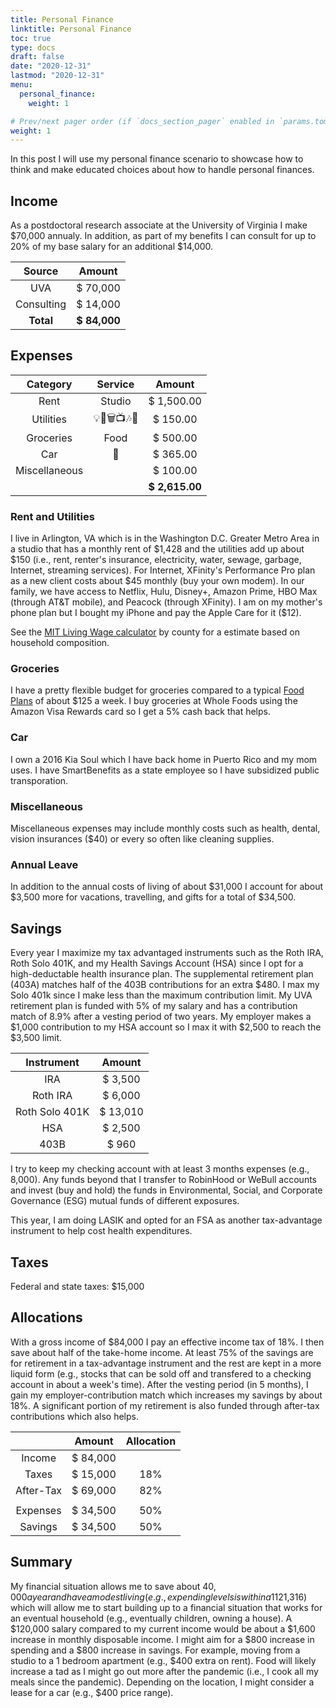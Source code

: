 ```yaml
---
title: Personal Finance
linktitle: Personal Finance
toc: true
type: docs
draft: false
date: "2020-12-31"
lastmod: "2020-12-31"
menu:
  personal_finance:
    weight: 1

# Prev/next pager order (if `docs_section_pager` enabled in `params.toml`)
weight: 1
---
```


In this post I will use my personal finance scenario to showcase how to think and make educated choices about how to handle personal finances.

## Income

As a postdoctoral research associate at the University of Virginia I make $70,000 annualy. In addition, as part of my benefits I can consult for up to 20% of my base salary for an additional $14,000.

|   Source   |      Amount     |
|:----------:|:---------------:|
|     UVA    |  $      70,000  |
| Consulting |  $      14,000  |
|  **Total** |**$      84,000**|

## Expenses

|   Category    |   Service   |     Amount     |
|:-------------:|:-----------:|:--------------:|
|     Rent      |  Studio     |  $  1,500.00   |
|   Utilities   |  💡🚰🗑️📺🎶🧺 |  $    150.00   |
|   Groceries   |   Food      |  $    500.00   |
|   Car         |    🚗       |  $    365.00   |
| Miscellaneous |             |  $    100.00   |
|               |             |**$  2,615.00** |

### Rent and Utilities

I live in Arlington, VA which is in the Washington D.C. Greater Metro Area in a studio that has a monthly rent of $1,428 and the utilities add up about $150 (i.e., rent, renter's insurance, electricity, water, sewage, garbage, Internet, streaming services). For Internet, XFinity's Performance Pro plan as a new client costs about $45 monthly (buy your own modem). In our family, we have access to Netflix, Hulu, Disney+, Amazon Prime, HBO Max (through AT&T mobile), and Peacock (through XFinity). I am on my mother's phone plan but I bought my iPhone and pay the Apple Care for it ($12).

See the [MIT Living Wage calculator](https://livingwage.mit.edu) by county for a estimate based on household composition.

### Groceries

I have a pretty flexible budget for groceries compared to a typical [Food Plans](https://www.fns.usda.gov/cnpp/usda-food-plans-cost-food-reports-monthly-reports) of about $125 a week. I buy groceries at Whole Foods using the Amazon Visa Rewards card so I get a 5% cash back that helps.

### Car

I own a 2016 Kia Soul which I have back home in Puerto Rico and my mom uses. I have SmartBenefits as a state employee so I have subsidized public transporation.

### Miscellaneous

Miscellaneous expenses may include monthly costs such as health, dental, vision insurances ($40) or every so often like cleaning supplies.

### Annual Leave

In addition to the annual costs of living of about $31,000 I account for about $3,500 more for vacations, travelling, and gifts for a total of $34,500.

## Savings

Every year I maximize my tax advantaged instruments such as the Roth IRA, Roth Solo 401K, and my Health Savings Account (HSA) since I opt for a high-deductable health insurance plan. The supplemental retirement plan (403A) matches half of the 403B contributions for an extra $480. I max my Solo 401k since I make less than the maximum contribution limit. My UVA retirement plan is funded with 5% of my salary and has a contribution match of 8.9% after a vesting period of two years. My employer makes a $1,000 contribution to my HSA account so I max it with $2,500 to reach the $3,500 limit.

|   Instrument   |       Amount      |
|:--------------:|:-----------------:|
|       IRA      | $         3,500   |
|    Roth IRA    | $         6,000   |
| Roth Solo 401K | $        13,010   |
|       HSA      | $         2,500   |
|      403B      | $           960   |

I try to keep my checking account with at least 3 months expenses (e.g., 8,000). Any funds beyond that I transfer to RobinHood or WeBull accounts and invest (buy and hold) the funds in Environmental, Social, and Corporate Governance (ESG) mutual funds of different exposures.

This year, I am doing LASIK and opted for an FSA as another tax-advantage instrument to help cost health expenditures.

## Taxes

Federal and state taxes: $15,000

## Allocations

With a gross income of $84,000 I pay an effective income tax of 18%. I then save about half of the take-home income. At least 75% of the savings are for retirement in a tax-advantage instrument and the rest are kept in a more liquid form (e.g., stocks that can be sold off and transfered to a checking account in about a week's time). After the vesting period (in 5 months), I gain my employer-contribution match which increases my savings by about 18%. A significant portion of my retirement is also funded through after-tax contributions which also helps.

|           |      Amount     | Allocation |
|:---------:|:---------------:|:----------:|
|   Income  |  $      84,000  |            |
|   Taxes   |  $      15,000  |     18%    |
| After-Tax |  $      69,000  |     82%    |
|           |                 |            |
|  Expenses |  $      34,500  |     50%    |
|  Savings  |  $      34,500  |     50%    |

## Summary

My financial situation allows me to save about $40,000 a year and have a modest living (e.g., expending levels is within a 1% range of the estimated MIT Living Wage for my county 1 adult / 0 children). As I transition to a permanent position, I expect a salary of about a GS-14 ($121,316) which will allow me to start building up to a financial situation that works for an eventual household (e.g., eventually children, owning a house). A $120,000 salary compared to my current income would be about a $1,600 increase in monthly disposable income. I might aim for a $800 increase in spending and a $800 increase in savings. For example, moving from a studio to a 1 bedroom apartment (e.g., $400 extra on rent). Food will likely increase a tad as I might go out more after the pandemic (i.e., I cook all my meals since the pandemic). Depending on the location, I might consider a lease for a car (e.g., $400 price range).
